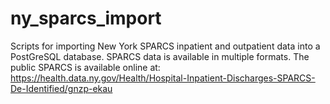 ny_sparcs_import
================

Scripts for importing New York SPARCS inpatient and outpatient data into a PostGreSQL database. SPARCS data is
available in multiple formats. The public SPARCS is available online at:
 https://health.data.ny.gov/Health/Hospital-Inpatient-Discharges-SPARCS-De-Identified/gnzp-ekau
